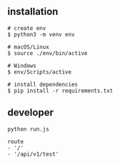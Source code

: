 ## installation

```
# create env
$ python3 -m venv env
```

```
# macOS/Linux
$ source ./env/bin/active
```

```
# Windows
$ env/Scripts/active
```

```
# install dependencies
$ pip install -r requirements.txt
```

## developer

```
python run.js
```

```
route
- '/'
- '/api/v1/test'
```
